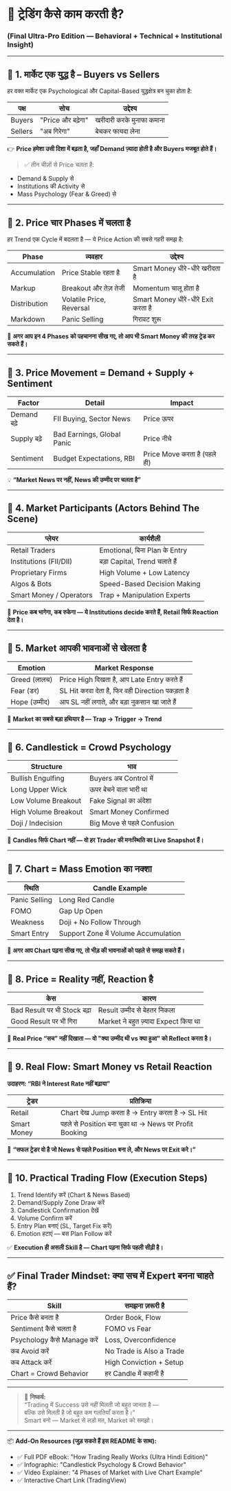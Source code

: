 # 🧠 ट्रेडिंग कैसे काम करती है?
### (Final Ultra-Pro Edition — Behavioral + Technical + Institutional Insight)

---

## 🔷 1. मार्केट एक युद्ध है – Buyers vs Sellers

हर वक्त मार्केट एक Psychological और Capital-Based युद्धक्षेत्र बन चुका होता है:

| पक्ष     | सोच                 | उद्देश्य                    |
|----------|---------------------|-----------------------------|
| Buyers   | "Price और बढ़ेगा"   | खरीदारी करके मुनाफा कमाना   |
| Sellers  | "अब गिरेगा"         | बेचकर फायदा लेना            |

👉 **Price हमेशा उसी दिशा में बढ़ता है, जहाँ Demand ज़्यादा होती है और Buyers मजबूत होते हैं।**

> ✅ तीन चीज़ों से Price चलता है:
- Demand & Supply से
- Institutions की Activity से
- Mass Psychology (Fear & Greed) से

---

## 🔷 2. Price चार Phases में चलता है

हर Trend एक Cycle में बदलता है — ये Price Action की सबसे गहरी समझ है:

| Phase        | व्यवहार                      | उद्देश्य                        |
|--------------|------------------------------|----------------------------------|
| Accumulation | Price Stable रहता है         | Smart Money धीरे-धीरे खरीदता है  |
| Markup       | Breakout और तेज़ तेजी        | Momentum चालू होता है            |
| Distribution | Volatile Price, Reversal     | Smart Money धीरे-धीरे Exit करता है |
| Markdown     | Panic Selling                | गिरावट शुरू                     |

📌 **अगर आप इन 4 Phases को पहचानना सीख गए, तो आप भी Smart Money की तरह ट्रेड कर सकते हैं।**

---

## 🔷 3. Price Movement = Demand + Supply + Sentiment

| Factor       | Detail                      | Impact        |
|--------------|-----------------------------|---------------|
| Demand बढ़े   | FII Buying, Sector News     | Price ऊपर     |
| Supply बढ़े   | Bad Earnings, Global Panic  | Price नीचे    |
| Sentiment     | Budget Expectations, RBI     | Price Move करता है (पहले ही) |

💡 **“Market News पर नहीं, News की उम्मीद पर चलता है”**

---

## 🔷 4. Market Participants (Actors Behind The Scene)

| प्लेयर                  | कार्यशैली                              |
|-------------------------|-----------------------------------------|
| Retail Traders          | Emotional, बिना Plan के Entry            |
| Institutions (FII/DII)  | बड़ा Capital, Trend चलाते हैं           |
| Proprietary Firms       | High Volume + Low Latency               |
| Algos & Bots            | Speed-Based Decision Making             |
| Smart Money / Operators | Trap + Manipulation Experts             |

📌 **Price कब भागेगा, कब रुकेगा — ये Institutions decide करते हैं, Retail सिर्फ Reaction देता है।**

---

## 🔷 5. Market आपकी भावनाओं से खेलता है

| Emotion        | Market Response                                       |
|----------------|--------------------------------------------------------|
| Greed (लालच)   | Price High दिखता है, आप Late Entry करते हैं           |
| Fear (डर)      | SL Hit करवा देता है, फिर वही Direction पकड़ता है     |
| Hope (उम्मीद)  | आप SL नहीं लगाते, और बड़ा नुकसान खा जाते हैं         |

🧠 **Market का सबसे बड़ा हथियार है — Trap → Trigger → Trend**

---

## 🔷 6. Candlestick = Crowd Psychology

| Structure              | भाव                                         |
|------------------------|----------------------------------------------|
| Bullish Engulfing      | Buyers अब Control में                       |
| Long Upper Wick        | ऊपर बेचने वाला भारी था                      |
| Low Volume Breakout    | Fake Signal का अंदेशा                        |
| High Volume Breakout   | Smart Money Confirmed                        |
| Doji / Indecision      | Big Move से पहले Confusion                  |

📌 **Candles सिर्फ Chart नहीं — वो हर Trader की मनःस्थिति का Live Snapshot हैं।**

---

## 🔷 7. Chart = Mass Emotion का नक्शा

| स्थिति             | Candle Example                      |
|--------------------|--------------------------------------|
| Panic Selling      | Long Red Candle                      |
| FOMO               | Gap Up Open                          |
| Weakness           | Doji + No Follow Through             |
| Smart Entry        | Support Zone में Volume Accumulation |

🎯 **अगर आप Chart पढ़ना सीख गए, तो भीड़ की भावनाओं को पहले से समझ सकते हैं।**

---

## 🔷 8. Price = Reality नहीं, Reaction है

| केस                       | कारण                                   |
|---------------------------|------------------------------------------|
| Bad Result पर भी Stock बढ़ा | Result उम्मीद से बेहतर निकला            |
| Good Result पर भी गिरा     | Market ने बहुत ज़्यादा Expect किया था |

📌 **Real Price “सच” नहीं दिखाता — वो "क्या उम्मीद थी vs क्या हुआ" को Reflect करता है।**

---

## 🔷 9. Real Flow: Smart Money vs Retail Reaction

**उदाहरण: “RBI ने Interest Rate नहीं बढ़ाया”**

| ट्रेडर        | प्रतिक्रिया                                               |
|---------------|-----------------------------------------------------------|
| Retail        | Chart देख Jump करता है → Entry करता है → SL Hit         |
| Smart Money   | पहले से Position बना चुका था → News पर Profit Booking    |

📌 **“सफल ट्रेडर वो है जो News से पहले Position बना ले, और News पर Exit करे।”**

---

## 🔷 10. Practical Trading Flow (Execution Steps)

1. Trend Identify करें (Chart & News Based)
2. Demand/Supply Zone Draw करें
3. Candlestick Confirmation देखें
4. Volume Confirm करें
5. Entry Plan बनाएं (SL, Target Fix करें)
6. Emotion हटाएं — बस Plan Follow करें

✅ **Execution ही असली Skill है — Chart पढ़ना सिर्फ पहली सीढ़ी है।**

---

## ✅ Final Trader Mindset: क्या सच में Expert बनना चाहते हैं?

| Skill                 | समझना ज़रूरी है                             |
|------------------------|----------------------------------------------|
| Price कैसे बनता है     | Order Book, Flow                            |
| Sentiment कैसे चलता है | FOMO vs Fear                                |
| Psychology कैसे Manage करें | Loss, Overconfidence                    |
| कब Avoid करें           | No Trade is Also a Trade                    |
| कब Attack करें          | High Conviction + Setup                    |
| Chart = Crowd Behavior | हर Candle में कहानी है                       |

---

> 🧾 **निष्कर्ष:**  
> “Trading में Success उसे नहीं मिलती जो बहुत जानता है —  
> बल्कि उसे मिलती है जो बहुत कम गलतियाँ करता है।”  
> Smart बनो — Market से लड़ो मत, Market को समझो।

---

📦 **Add-On Resources (जुड़ सकते हैं इस README के साथ):**

- ✅ Full PDF eBook: "How Trading Really Works (Ultra Hindi Edition)"
- ✅ Infographic: "Candlestick Psychology & Crowd Behavior"
- ✅ Video Explainer: "4 Phases of Market with Live Chart Example"
- ✅ Interactive Chart Link (TradingView)
